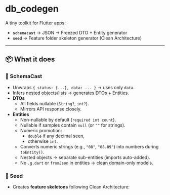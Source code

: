 # db_codegen

A tiny toolkit for Flutter apps:
- **`schemacast`** → JSON → Freezed DTO + Entity generator
- **`seed`** → Feature folder skeleton generator (Clean Architecture)

---

## 📦 What it does

### 🔹 SchemaCast
- Unwraps `{ status: {...}, data: ... }` → uses only `data`.
- Infers nested objects/lists → generates DTOs + Entities.
- **DTOs**
  - All fields nullable (`String?`, `int?`).
  - Mirrors API response closely.
- **Entities**
  - Non-nullable by default (`required int count`).
  - Nullable if samples contain `null` (or `""` for strings).
  - Numeric promotion:
    - `double` if any decimal seen,
    - otherwise `int`.
  - Converts numeric strings (e.g., `"08"`, `"08.89"`) into numbers during `toEntity()`.
  - Nested objects → separate sub-entities (imports auto-added).
  - No `.g.dart` or `fromJson` in entities → clean domain-only models.

### 🔹 Seed
- Creates **feature skeletons** following Clean Architecture:
